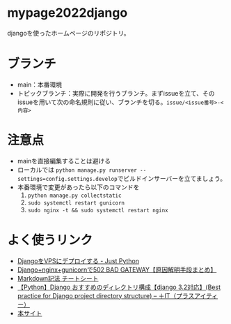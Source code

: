 # mypage2022django
djangoを使ったホームページのリポジトリ。
# ブランチ
- main：本番環境
- トピックブランチ：実際に開発を行うブランチ。まずissueを立て、そのissueを用いて次の命名規則に従い、ブランチを切る。```issue/<issue番号>-<内容>```
# 注意点
- mainを直接編集することは避ける
- ローカルでは ```python manage.py runserver --settings=config.settings.develop```でビルドインサーバーを立てましょう。
- 本番環境で変更があったら以下のコマンドを
  1. ```python manage.py collectstatic```
  1. ```sudo systemctl restart gunicorn ``` 
  1. ```sudo nginx -t && sudo systemctl restart nginx```
# よく使うリンク
- [DjangoをVPSにデプロイする - Just Python](https://just-python.com/use_case/django/django-deploy-vps)
- [Django+nginx+gunicornで502 BAD GATEWAY【原因解明手段まとめ】](https://zenn.dev/ryo_t/articles/71e4ee16d76274)
- [Markdown記法 チートシート](https://gist.github.com/mignonstyle/083c9e1651d7734f84c99b8cf49d57fa)
- [【Python】Django おすすめのディレクトリ構成【django 3.2対応】(Best practice for Django project directory structure) – ＋IT（プラスアイティー）](https://plus-info-tech.com/django-pj-directory-structure)
- [本サイト](https://nanahiryu.com/)
